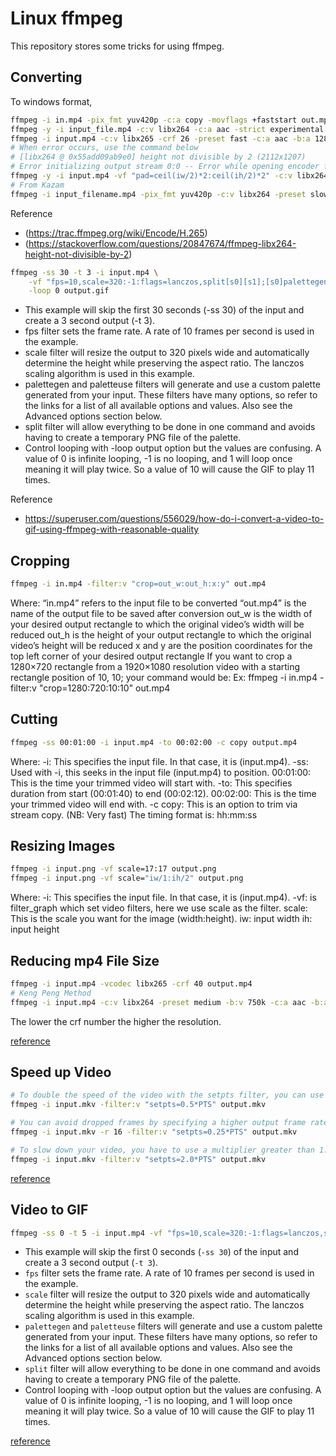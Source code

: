 # Linux ffmpeg

This repository stores some tricks for using ffmpeg.

## Converting

To windows format,
```sh
ffmpeg -i in.mp4 -pix_fmt yuv420p -c:a copy -movflags +faststart out.mp4
ffmpeg -y -i input_file.mp4 -c:v libx264 -c:a aac -strict experimental -tune fastdecode -pix_fmt yuv420p -b:a 192k -ar 48000 output_file.mp4
ffmpeg -i input.mp4 -c:v libx265 -crf 26 -preset fast -c:a aac -b:a 128k output.mp4
# When error occurs, use the command below
# [libx264 @ 0x55add09ab9e0] height not divisible by 2 (2112x1207)
# Error initializing output stream 0:0 -- Error while opening encoder for output stream #0:0 - maybe incorrect parameters such as bit_rate, rate, width or height
ffmpeg -y -i input.mp4 -vf "pad=ceil(iw/2)*2:ceil(ih/2)*2" -c:v libx264 -c:a aac -strict experimental -tune fastdecode -pix_fmt yuv420p -c:a 192k -ar 48000 out.mp4
# From Kazam
ffmpeg -i input_filename.mp4 -pix_fmt yuv420p -c:v libx264 -preset slow -b:v 3500k -c:a aac -b:a 128k output_filename.mp4
```

Reference
- (https://trac.ffmpeg.org/wiki/Encode/H.265)
- (https://stackoverflow.com/questions/20847674/ffmpeg-libx264-height-not-divisible-by-2)

```sh
ffmpeg -ss 30 -t 3 -i input.mp4 \
    -vf "fps=10,scale=320:-1:flags=lanczos,split[s0][s1];[s0]palettegen[p];[s1][p]paletteuse" \
    -loop 0 output.gif
```
- This example will skip the first 30 seconds (-ss 30) of the input and create a 3 second output (-t 3).
- fps filter sets the frame rate. A rate of 10 frames per second is used in the example.
- scale filter will resize the output to 320 pixels wide and automatically determine the height while preserving the aspect ratio. The lanczos scaling algorithm is used in this example.
- palettegen and paletteuse filters will generate and use a custom palette generated from your input. These filters have many options, so refer to the links for a list of all available options and values. Also see the Advanced options section below.
- split filter will allow everything to be done in one command and avoids having to create a temporary PNG file of the palette.
- Control looping with -loop output option but the values are confusing. A value of 0 is infinite looping, -1 is no looping, and 1 will loop once meaning it will play twice. So a value of 10 will cause the GIF to play 11 times.

Reference
- https://superuser.com/questions/556029/how-do-i-convert-a-video-to-gif-using-ffmpeg-with-reasonable-quality

## Cropping

```sh
ffmpeg -i in.mp4 -filter:v "crop=out_w:out_h:x:y" out.mp4
```
  Where:
	“in.mp4” refers to the input file to be converted
	“out.mp4” is the name of the output file to be saved after conversion
	out_w is the width of your desired output rectangle to which the original video’s width will be reduced
	out_h is the height of your output rectangle to which the original video’s height will be reduced
	x and y are the position coordinates for the top left corner of your desired output rectangle
	If you want to crop a 1280×720 rectangle from a 1920×1080 resolution video with a starting rectangle position of 10, 10; your command would be:
	Ex: ffmpeg -i in.mp4 -filter:v "crop=1280:720:10:10" out.mp4
  
## Cutting

```sh
ffmpeg -ss 00:01:00 -i input.mp4 -to 00:02:00 -c copy output.mp4
```
  Where:
	-i: This specifies the input file. In that case, it is (input.mp4).
	-ss: Used with -i, this seeks in the input file (input.mp4) to position.
	00:01:00: This is the time your trimmed video will start with.
	-to: This specifies duration from start (00:01:40) to end (00:02:12).
	00:02:00: This is the time your trimmed video will end with.
	-c copy: This is an option to trim via stream copy. (NB: Very fast)
	The timing format is: hh:mm:ss

## Resizing Images

```sh
ffmpeg -i input.png -vf scale=17:17 output.png
ffmpeg -i input.png -vf scale="iw/1:ih/2" output.png

```
  Where:
	-i: This specifies the input file. In that case, it is (input.mp4).
	-vf: is filter_graph which set video filters, here we use scale as the filter.
	scale: This is the scale you want for the image (width:height).
	iw: input width
	ih: input height
	
## Reducing mp4 File Size

```sh
ffmpeg -i input.mp4 -vcodec libx265 -crf 40 output.mp4
# Keng Peng Method
ffmpeg -i input.mp4 -c:v libx264 -preset medium -b:v 750k -c:a aac -b:a 128k -strict -2 output.mp4
```

The lower the crf number the higher the resolution.

[reference](https://unix.stackexchange.com/questions/28803/how-can-i-reduce-a-videos-size-with-ffmpeg)

## Speed up Video

```sh
# To double the speed of the video with the setpts filter, you can use the below command, but note that it will drop frames
ffmpeg -i input.mkv -filter:v "setpts=0.5*PTS" output.mkv

# You can avoid dropped frames by specifying a higher output frame rate than the input. For example, to go from an input of 4 FPS to one that is sped up to 4x that (16 FPS):
ffmpeg -i input.mkv -r 16 -filter:v "setpts=0.25*PTS" output.mkv

# To slow down your video, you have to use a multiplier greater than 1:
ffmpeg -i input.mkv -filter:v "setpts=2.0*PTS" output.mkv
```

[reference](https://trac.ffmpeg.org/wiki/How%20to%20speed%20up%20/%20slow%20down%20a%20video)

## Video to GIF

```sh
ffmpeg -ss 0 -t 5 -i input.mp4 -vf "fps=10,scale=320:-1:flags=lanczos,split[s0][s1];[s0]palettegen[p];[s1][p]paletteuse" -loop 0 output.gif
```

- This example will skip the first 0 seconds (`-ss 30`) of the input and create a 3 second output (`-t 3`).
- `fps` filter sets the frame rate. A rate of 10 frames per second is used in the example.
- `scale` filter will resize the output to 320 pixels wide and automatically determine the height while preserving the aspect ratio. The lanczos scaling algorithm is used in this example.
- `palettegen` and `paletteuse` filters will generate and use a custom palette generated from your input. These filters have many options, so refer to the links for a list of all available options and values. Also see the Advanced options section below.
- `split` filter will allow everything to be done in one command and avoids having to create a temporary PNG file of the palette.
- Control looping with -loop output option but the values are confusing. A value of 0 is infinite looping, -1 is no looping, and 1 will loop once meaning it will play twice. So a value of 10 will cause the GIF to play 11 times.

[reference](https://superuser.com/questions/556029/how-do-i-convert-a-video-to-gif-using-ffmpeg-with-reasonable-quality)

